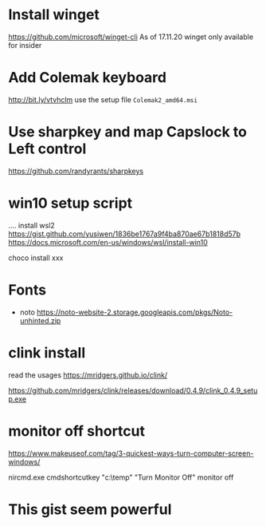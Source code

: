 # Install winget
https://github.com/microsoft/winget-cli
As of 17.11.20 winget only available for insider

# Add Colemak keyboard
http://bit.ly/vtvhclm
use the setup file `Colemak2_amd64.msi`

# Use sharpkey and map Capslock to Left control
https://github.com/randyrants/sharpkeys

# win10 setup script

....
install wsl2
https://gist.github.com/yusiwen/1836be1767a9f4ba870ae67b1818d57b
https://docs.microsoft.com/en-us/windows/wsl/install-win10

choco install xxx

# Fonts
- noto
https://noto-website-2.storage.googleapis.com/pkgs/Noto-unhinted.zip

# clink install
read the usages
https://mridgers.github.io/clink/

https://github.com/mridgers/clink/releases/download/0.4.9/clink_0.4.9_setup.exe

# monitor off shortcut
https://www.makeuseof.com/tag/3-quickest-ways-turn-computer-screen-windows/

nircmd.exe cmdshortcutkey "c:\temp" "Turn Monitor Off" monitor off

# This gist seem powerful
